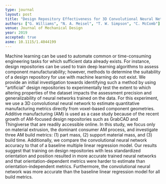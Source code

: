 ```yaml
---
type: journal
layout: post
title: "Design Repository Effectiveness for 3D Convolutional Neural Networks: Application to Additive Manufacturing"
authors: ["G. Williams", "N. A. Meisel", "T. W. Simpson", "C. McComb"]
venue: Journal of Mechanical Design
year: 2019
accepted: true
asme: 10.1115/1.4044199
---
```


Machine learning can be used to automate common or time-consuming engineering tasks for which sufficient data already exists. For instance, design repositories can be used to train deep learning algorithms to assess component manufacturability; however, methods to determine the suitability of a design repository for use with machine learning do not exist. We provide an initial investigation towards identifying such a method by using “artificial” design repositories to experimentally test the extent to which altering properties of the dataset impacts the assessment precision and generalizability of neural networks trained on the data. For this experiment, we use a 3D convolutional neural network to estimate quantitative manufacturing metrics directly from voxel-based component geometries. Additive manufacturing (AM) is used as a case study because of the recent growth of AM-focused design repositories such as GrabCAD and Thingiverse that are readily accessible online. In this study, we focus only on material extrusion, the dominant consumer AM process, and investigate three AM build metrics: (1) part mass, (2) support material mass, and (3) build time. Additionally, we compare the convolutional neural network accuracy to that of a baseline multiple linear regression model. Our results suggest that training on design repositories with less standardized orientation and position resulted in more accurate trained neural networks and that orientation-dependent metrics were harder to estimate than orientation-independent metrics. Furthermore, the convolutional neural network was more accurate than the baseline linear regression model for all build metrics.
